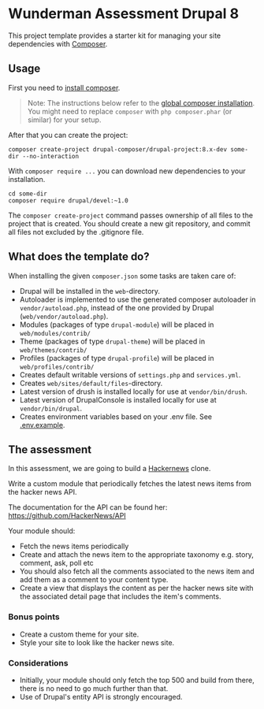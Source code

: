 # Wunderman Assessment Drupal 8


This project template provides a starter kit for managing your site
dependencies with [Composer](https://getcomposer.org/).

## Usage

First you need to [install composer](https://getcomposer.org/doc/00-intro.md#installation-linux-unix-osx).

> Note: The instructions below refer to the [global composer installation](https://getcomposer.org/doc/00-intro.md#globally).
You might need to replace `composer` with `php composer.phar` (or similar)
for your setup.

After that you can create the project:

```
composer create-project drupal-composer/drupal-project:8.x-dev some-dir --no-interaction
```

With `composer require ...` you can download new dependencies to your
installation.

```
cd some-dir
composer require drupal/devel:~1.0
```

The `composer create-project` command passes ownership of all files to the
project that is created. You should create a new git repository, and commit
all files not excluded by the .gitignore file.

## What does the template do?

When installing the given `composer.json` some tasks are taken care of:

* Drupal will be installed in the `web`-directory.
* Autoloader is implemented to use the generated composer autoloader in `vendor/autoload.php`,
  instead of the one provided by Drupal (`web/vendor/autoload.php`).
* Modules (packages of type `drupal-module`) will be placed in `web/modules/contrib/`
* Theme (packages of type `drupal-theme`) will be placed in `web/themes/contrib/`
* Profiles (packages of type `drupal-profile`) will be placed in `web/profiles/contrib/`
* Creates default writable versions of `settings.php` and `services.yml`.
* Creates `web/sites/default/files`-directory.
* Latest version of drush is installed locally for use at `vendor/bin/drush`.
* Latest version of DrupalConsole is installed locally for use at `vendor/bin/drupal`.
* Creates environment variables based on your .env file. See [.env.example](.env.example).

## The assessment

In this assessment, we are going to build a [Hackernews](https://news.ycombinator.com) clone.

Write a custom module that periodically fetches the latest news items from the hacker news API.

The documentation for the API can be found her: https://github.com/HackerNews/API

Your module should:

* Fetch the news items periodically
* Create and attach the news item to the appropriate taxonomy e.g. story, comment, ask, poll etc
* You should also fetch all the comments associated to the news item and add them as a comment to your content type.
* Create a view that displays the content as per the hacker news site with the associated detail page that includes the item's comments.


### Bonus points

* Create a custom theme for your site.
* Style your site to look like the hacker news site.

### Considerations

* Initially, your module should only fetch the top 500 and build from there, there is no need to go much further than that.
* Use of Drupal's entity API is strongly encouraged.
